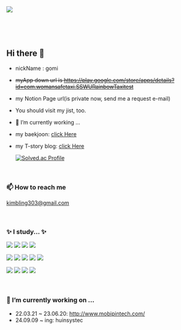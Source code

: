 <img src="https://capsule-render.vercel.app/api?type=wave&color=A566FF&height=300&section=header&text=Gomi's%20Git&fontSize=75&fontColor=E8D9FF" />

<br/><br/><br/>

## Hi there 👋
- nickName : gomi
- ~~myApp down url is https://play.google.com/store/apps/details?id=com.womansafetaxi.SSWURainbowTaxitest~~
- my Notion Page url(is private now, send me a request e-mail)
- You should visit my jist, too.
- 🌱 I’m currently working ...
 - my baekjoon: [click Here](https://www.acmicpc.net/user/tkkim303)
 - my T-story blog: [click Here](https://taetaegom.tistory.com/)

   [![Solved.ac Profile](http://mazassumnida.wtf/api/v2/generate_badge?boj=tkkim303)](https://solved.ac/tkkim303/)
<br/><br/><br/>
### 📫 How to reach me
kimbling303@gmail.com
<br/><br/><br/>

 ### ✨ I study... ✨
<img
  src="https://img.shields.io/badge/HTML5-E34F26?style=flat-square&logo=HTML5&logoColor=white"
/>
<img src="https://img.shields.io/badge/Kotlin-7F52FF?style=flat-square&logo=Kotlin&logoColor=white"/>
<img src="https://img.shields.io/badge/C++-00599C?style=flat-square&logo=C%2B%2B&logoColor=white"/>
<img src="https://img.shields.io/badge/Visual-Studio-5C2D91?style=flat-square&logo=Visual-Studio&logoColor=white"/>

<img src="https://img.shields.io/badge/Unity-222324?style=flat-square&logo=Unity&logoColor=white"/>  <img src="https://img.shields.io/badge/Java-007396?style=flat-square&logo=Java&logoColor=white"/>  <img src="https://img.shields.io/badge/MySQL-4479A1?style=flat-square&logo=MySQL&logoColor=white"/>  <img src="https://img.shields.io/badge/GitLab-FC6D26?style=flat-square&logo=Python&logoColor=white"/>  <img src="https://img.shields.io/badge/Git-F05032?style=flat-square&logo=Git&logoColor=white"/>

<img src="https://img.shields.io/badge/Android-3DDC84?style=flat-square&logo=Android&logoColor=white"/>  <img src="https://img.shields.io/badge/AndroidStudio-40D1F5?style=flat-square&logo=AndroidStudio&logoColor=white"/>  <img src="https://img.shields.io/badge/CSharp-239120?style=flat-square&logo=CSharp&logoColor=white"/>  <img src="https://img.shields.io/badge/Python-3776AB?style=flat-square&logo=GitLab&logoColor=white"/>
<br/><br/><br/>

### 🔭 I’m currently working on ...
- 22.03.21 ~ 23.06.20: http://www.mobipintech.com/
- 24.09.09 ~ ing: huinsystec
<!--
**TaeKyeong-coder/TaeKyeong-coder** is a ✨ _special_ ✨ repository because its `README.md` (this file) appears on your GitHub profile.

Here are some ideas to get you started:

- 🔭 I’m currently working on ...
- 🌱 I’m currently learning ...
- 👯 I’m looking to collaborate on ...
- 🤔 I’m looking for help with ...
- 💬 Ask me about ...
- 📫 How to reach me: ...
- 😄 Pronouns: ...
- ⚡ Fun fact: ...
-->
